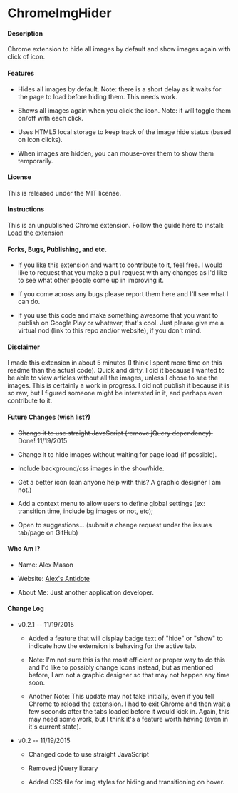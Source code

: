 # ChromeImgHider

#### Description

Chrome extension to hide all images by default and show images again with click of icon.

#### Features

- Hides all images by default. Note: there is a short delay as it waits for the page to load before hiding them. This needs work.

- Shows all images again when you click the icon. Note: it will toggle them on/off with each click.

- Uses HTML5 local storage to keep track of the image hide status (based on icon clicks).

- When images are hidden, you can mouse-over them to show them temporarily.

#### License

This is released under the MIT license.

#### Instructions

This is an unpublished Chrome extension. Follow the guide here to install: [Load the extension](https://developer.chrome.com/extensions/getstarted#unpacked)

#### Forks, Bugs, Publishing, and etc.

- If you like this extension and want to contribute to it, feel free. I would like to request that you make a pull request with any changes as I'd like to see what other people come up in improving it.

- If you come across any bugs please report them here and I'll see what I can do.

- If you use this code and make something awesome that you want to publish on Google Play or whatever, that's cool. Just please give me a virtual nod (link to this repo and/or website), if you don't mind.

#### Disclaimer

I made this extension in about 5 minutes (I think I spent more time on this readme than the actual code). Quick and dirty. I did it because I wanted to be able to view articles without all the images, unless I chose to see the images. This is certainly a work in progress. I did not publish it because it is so raw, but I figured someone might be interested in it, and perhaps even contribute to it.

#### Future Changes (wish list?)

- ~~Change it to use straight JavaScript (remove jQuery dependency).~~ Done! 11/19/2015

- Change it to hide images without waiting for page load (if possible).

- Include background/css images in the show/hide.

- Get a better icon (can anyone help with this? A graphic designer I am not.)

- Add a context menu to allow users to define global settings (ex: transition time, include bg images or not, etc);

- Open to suggestions... (submit a change request under the issues tab/page on GitHub)

#### Who Am I?

- Name: Alex Mason

- Website: [Alex's Antidote](http://alexsantidote.com)

- About Me: Just another application developer.

#### Change Log

- v0.2.1 -- 11/19/2015

  - Added a feature that will display badge text of "hide" or "show" to indicate how the extension is behaving for the active tab.

  - Note: I'm not sure this is the most efficient or proper way to do this and I'd like to possibly change icons instead, but as mentioned before, I am not a graphic designer so that may not happen any time soon.

  - Another Note: This update may not take initially, even if you tell Chrome to reload the extension. I had to exit Chrome and then wait a few seconds after the tabs loaded before it would kick in. Again, this may need some work, but I think it's a feature worth having (even in it's current state).

- v0.2 -- 11/19/2015

  - Changed code to use straight JavaScript

  - Removed jQuery library

  - Added CSS file for img styles for hiding and transitioning on hover.
